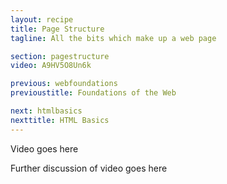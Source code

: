 ```yaml
---
layout: recipe
title: Page Structure
tagline: All the bits which make up a web page

section: pagestructure
video: A9HV5O8Un6k

previous: webfoundations
previoustitle: Foundations of the Web

next: htmlbasics
nexttitle: HTML Basics
---
```


Video goes here

Further discussion of video goes here